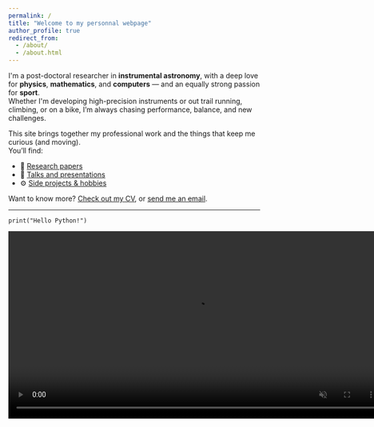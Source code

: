 ```yaml
---
permalink: /
title: "Welcome to my personnal webpage"
author_profile: true
redirect_from: 
  - /about/
  - /about.html
---
```

I'm a post-doctoral researcher in **instrumental astronomy**, with a deep love for **physics**, **mathematics**, and **computers** — and an equally strong passion for **sport**.  
Whether I'm developing high-precision instruments or out trail running, climbing, or on a bike, I’m always chasing performance, balance, and new challenges.

This site brings together my professional work and the things that keep me curious (and moving).  
You’ll find:

- 📝 [Research papers](./publications/)
- 🎤 [Talks and presentations](./talks/)
- ⚙️ [Side projects & hobbies](./portfolio/)

Want to know more? [Check out my CV](./cv/), or [send me an email](mailto:pierre.janinpotiron@gmail.com).

---

```{python}
print("Hello Python!")
```

<video controls loop muted autoplay preload="auto" src="../files/closed_loop.mp4" title="Title" width="750"></video>